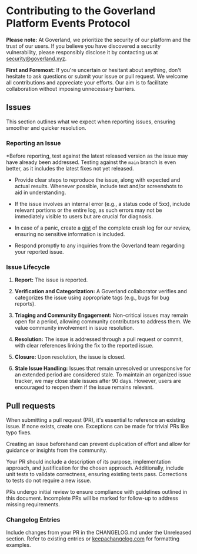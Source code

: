 # Contributing to the Goverland Platform Events Protocol

**Please note:** At Goverland, we prioritize the security of our platform 
and the trust of our users. If you believe you have discovered a security
vulnerability, please responsibly disclose it by contacting us at security@goverland.xyz.

**First and Foremost:** If you're uncertain or hesitant about anything, 
don't hesitate to ask questions or submit your issue or pull request. 
We welcome all contributions and appreciate your efforts. Our aim is 
to facilitate collaboration without imposing unnecessary barriers.

## Issues

This section outlines what we expect when reporting issues, ensuring smoother 
and quicker resolution.

### Reporting an Issue

*Before reporting, test against the latest released version as the issue may 
  have already been addressed. Testing against the `main` branch is even better,
  as it includes the latest fixes not yet released.

* Provide clear steps to reproduce the issue, along with expected and actual
  results. Whenever possible, include text and/or screenshots to aid in understanding.

* If the issue involves an internal error (e.g., a status code of 5xx), include 
  relevant portions or the entire log, as such errors may not be immediately 
  visible to users but are crucial for diagnosis.

* In case of a panic, create a [gist](https://gist.github.com) of the complete crash
  log for our review, ensuring no sensitive information is included.

* Respond promptly to any inquiries from the Goverland team regarding your reported issue.

### Issue Lifecycle

1. **Report:** The issue is reported.

2. **Verification and Categorization:** A Goverland collaborator verifies and categorizes
   the issue using appropriate tags (e.g., bugs for bug reports).

3. **Triaging and Community Engagement:** Non-critical issues may remain open for a period, 
   allowing community contributors to address them. We value community involvement
   in issue resolution.

4. **Resolution:** The issue is addressed through a pull request or commit, with clear 
   references linking the fix to the reported issue.

5. **Closure:** Upon resolution, the issue is closed.

6. **Stale Issue Handling:** Issues that remain unresolved or unresponsive for an extended 
   period are considered stale. To maintain an organized issue tracker, we may close stale 
   issues after 90 days. However, users are encouraged to reopen them if the issue 
   remains relevant.

## Pull requests

When submitting a pull request (PR), it's essential to reference an existing issue. 
If none exists, create one. Exceptions can be made for trivial PRs like typo fixes.

Creating an issue beforehand can prevent duplication of effort and allow for guidance 
or insights from the community.

Your PR should include a description of its purpose, implementation approach, and 
justification for the chosen approach. Additionally, include unit tests to validate 
correctness, ensuring existing tests pass. Corrections to tests do not require 
a new issue.

PRs undergo initial review to ensure compliance with guidelines outlined in this document. 
Incomplete PRs will be marked for follow-up to address missing requirements.

### Changelog Entries

Include changes from your PR in the CHANGELOG.md under the Unreleased section.
Refer to existing entries or [keepachangelog.com](https://keepachangelog.com/en/1.1.0/) 
for formatting examples.
